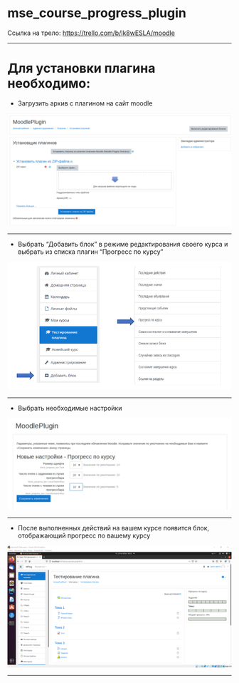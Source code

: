 # mse_course_progress_plugin

Ссылка на трело:
https://trello.com/b/lk8wESLA/moodle

---
# Для установки плагина необходимо:
*   Загрузить архив с плагином на сайт moodle

![alt text](screenshots/1.png)

---
*   Выбрать “Добавить блок” в режиме редактирования своего курса и выбрать из списка плагин “Прогресс по курсу”

![alt text](screenshots/2.png)

---
*   Выбрать необходимые настройки

![alt text](screenshots/4.png)

---
*   После выполненных действий на вашем курсе появится блок, отображающий прогресс по вашему курсу

![alt text](screenshots/3.png)

---
